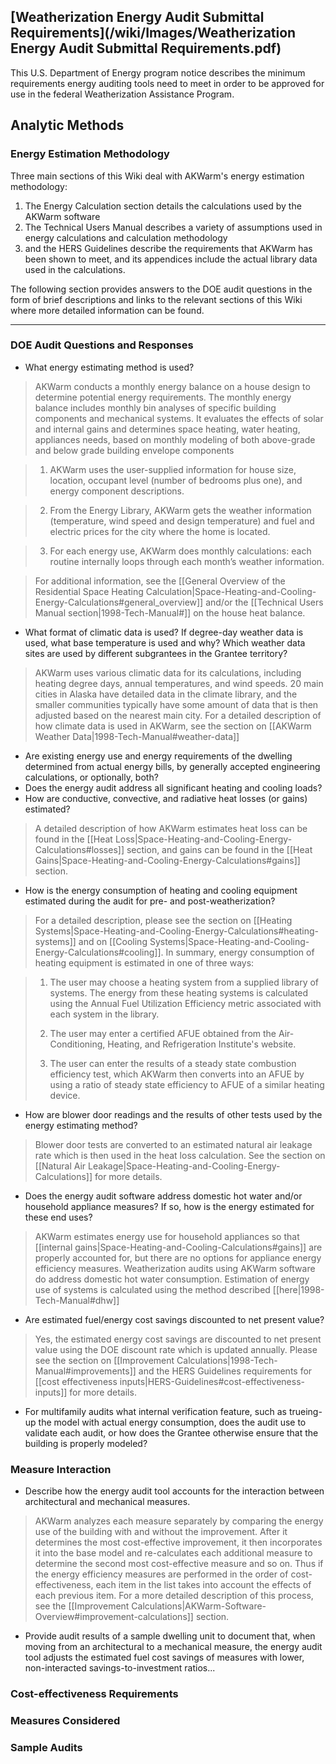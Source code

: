 ## [Weatherization Energy Audit Submittal Requirements](/wiki/Images/Weatherization Energy Audit Submittal Requirements.pdf)

This U.S. Department of Energy program notice describes the minimum requirements energy auditing tools need to meet in order to be approved for use in the federal Weatherization Assistance Program.  

## Analytic Methods

### Energy Estimation Methodology

Three main sections of this Wiki deal with AKWarm's energy estimation methodology: 

1. The Energy Calculation section details the calculations used by the AKWarm software
2. The Technical Users Manual describes a variety of assumptions used in energy calculations and calculation methodology
3. and the HERS Guidelines describe the requirements that AKWarm has been shown to meet, and its appendices include the actual library data used in the calculations.  

The following section provides answers to the DOE audit questions in the form of brief descriptions and links to the relevant sections of this Wiki where more detailed information can be found.  



----------
### DOE Audit Questions and Responses 

- What energy estimating method is used?

>AKWarm conducts a monthly energy balance on a house design to determine potential energy requirements. The monthly energy balance includes monthly bin analyses of specific building components and mechanical systems. It evaluates the effects of solar and internal gains and determines space heating, water heating, appliances needs, based on monthly modeling of both above-grade and below grade building envelope components

>1. AKWarm uses the user-supplied information for house size, location, occupant level (number of bedrooms plus one), and energy component descriptions.

>2. From the Energy Library, AKWarm gets the weather information (temperature, wind speed and design temperature) and fuel and electric prices for the city where the home is located.

>3. For each energy use, AKWarm does monthly calculations: each routine internally loops through each month’s weather information.

>For additional information, see the [[General Overview of the Residential Space Heating Calculation|Space-Heating-and-Cooling-Energy-Calculations#general_overview]] and/or the [[Technical Users Manual section|1998-Tech-Manual#]] on the house heat balance.

- What format of climatic data is used?  If degree-day weather data is used, what base temperature is used and why?  Which weather data sites are used by different subgrantees in the Grantee territory?

> AKWarm uses various climatic data for its calculations, including heating degree days, annual temperatures, and wind speeds.  20 main cities in Alaska have detailed data in the climate library, and the smaller communities typically have some amount of data that is then adjusted based on the nearest main city.  For a detailed description of how climate data is used in AKWarm, see the section on [[AKWarm Weather Data|1998-Tech-Manual#weather-data]]


- Are existing energy use and energy requirements of the dwelling determined from actual energy bills, by generally accepted engineering calculations, or optionally, both?
- Does the energy audit address all significant heating and cooling loads?
- How are conductive, convective, and radiative heat losses (or gains) estimated?

>A detailed description of how AKWarm estimates heat loss can be found in the [[Heat Loss|Space-Heating-and-Cooling-Energy-Calculations#losses]] section, and gains can be found in the [[Heat Gains|Space-Heating-and-Cooling-Energy-Calculations#gains]] section.

- How is the energy consumption of heating and cooling equipment estimated during the audit for pre- and post-weatherization?

> For a detailed description, please see the section on [[Heating Systems|Space-Heating-and-Cooling-Energy-Calculations#heating-systems]] and on [[Cooling Systems|Space-Heating-and-Cooling-Energy-Calculations#cooling]].  In summary, energy consumption of heating equipment is estimated in one of three ways:
> 

>1. The user may choose a heating system from a supplied library of systems.  The energy from these heating systems is calculated using the Annual Fuel Utilization Efficiency metric associated with each system in the library.
>
>2.  The user may enter a certified AFUE obtained from the Air-Conditioning, Heating, and Refrigeration Institute's website.  
>
>3.  The user can enter the results of a steady state combustion efficiency test, which AKWarm then converts into an AFUE by using a ratio of steady state efficiency to AFUE of a similar heating device. 



- How are blower door readings and the results of other tests used by the energy estimating method?

>Blower door tests are converted to an estimated natural air leakage rate which is then used in the heat loss calculation.  See the section on [[Natural Air Leakage|Space-Heating-and-Cooling-Energy-Calculations]] for more details.

- Does the energy audit software address domestic hot water and/or household appliance measures?  If so, how is the energy estimated for these end uses?

> AKWarm estimates energy use for household appliances so that [[internal gains|Space-Heating-and-Cooling-Calculations#gains]] are properly accounted for, but there are no options for appliance energy efficiency measures.
> Weatherization audits using AKWarm software do address domestic hot water consumption.  Estimation of energy use of systems is calculated using the method described [[here|1998-Tech-Manual#dhw]]

- Are estimated fuel/energy cost savings discounted to net present value?

> Yes, the estimated energy cost savings are discounted to net present value using the DOE discount rate which is updated annually.  Please see the section on [[Improvement Calculations|1998-Tech-Manual#improvements]] and the HERS Guidelines requirements for [[cost effectiveness inputs|HERS-Guidelines#cost-effectiveness-inputs]] for more details.  


- For multifamily audits what internal verification feature, such as trueing-up the model with actual energy consumption, does the audit use to validate each audit, or how does the Grantee otherwise ensure that the building is properly modeled?


### Measure Interaction

- Describe how the energy audit tool accounts for the interaction between architectural and mechanical measures.

> AKWarm analyzes each measure separately by comparing the energy use of the building with and without the improvement.  After it determines the most cost-effective improvement, it then incorporates it into the base model and re-calculates each additional measure to determine the second most cost-effective measure and so on.  Thus if the energy efficiency measures are performed in the order of cost-effectiveness, each item in the list takes into account the effects of each previous item.  For a more detailed description of this process, see the [[Improvement Calculations|AKWarm-Software-Overview#improvement-calculations]] section. 


- Provide audit results of a sample dwelling unit to document that, when moving from an architectural to a mechanical measure, the energy audit tool adjusts the estimated fuel cost savings of measures with lower, non-interacted savings-to-investment ratios...

### Cost-effectiveness Requirements

### Measures Considered

### Sample Audits

